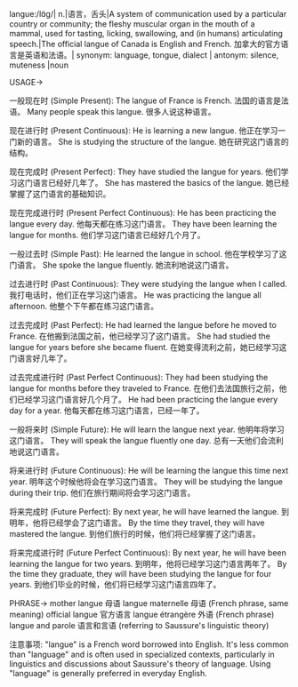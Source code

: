 langue:/lɑ̃ɡ/| n.|语言，舌头|A system of communication used by a particular country or community; the fleshy muscular organ in the mouth of a mammal, used for tasting, licking, swallowing, and (in humans) articulating speech.|The official langue of Canada is English and French. 加拿大的官方语言是英语和法语。| synonym: language, tongue, dialect | antonym: silence, muteness |noun


USAGE->

一般现在时 (Simple Present):
The langue of France is French. 法国的语言是法语。
Many people speak this langue. 很多人说这种语言。

现在进行时 (Present Continuous):
He is learning a new langue. 他正在学习一门新的语言。
She is studying the structure of the langue. 她在研究这门语言的结构。

现在完成时 (Present Perfect):
They have studied the langue for years. 他们学习这门语言已经好几年了。
She has mastered the basics of the langue. 她已经掌握了这门语言的基础知识。

现在完成进行时 (Present Perfect Continuous):
He has been practicing the langue every day. 他每天都在练习这门语言。
They have been learning the langue for months. 他们学习这门语言已经好几个月了。

一般过去时 (Simple Past):
He learned the langue in school. 他在学校学习了这门语言。
She spoke the langue fluently. 她流利地说这门语言。

过去进行时 (Past Continuous):
They were studying the langue when I called. 我打电话时，他们正在学习这门语言。
He was practicing the langue all afternoon. 他整个下午都在练习这门语言。

过去完成时 (Past Perfect):
He had learned the langue before he moved to France. 在他搬到法国之前，他已经学习了这门语言。
She had studied the langue for years before she became fluent. 在她变得流利之前，她已经学习这门语言好几年了。

过去完成进行时 (Past Perfect Continuous):
They had been studying the langue for months before they traveled to France. 在他们去法国旅行之前，他们已经学习这门语言好几个月了。
He had been practicing the langue every day for a year. 他每天都在练习这门语言，已经一年了。

一般将来时 (Simple Future):
He will learn the langue next year. 他明年将学习这门语言。
They will speak the langue fluently one day.  总有一天他们会流利地说这门语言。

将来进行时 (Future Continuous):
He will be learning the langue this time next year. 明年这个时候他将会在学习这门语言。
They will be studying the langue during their trip. 他们在旅行期间将会学习这门语言。

将来完成时 (Future Perfect):
By next year, he will have learned the langue. 到明年，他将已经学会了这门语言。
By the time they travel, they will have mastered the langue. 到他们旅行的时候，他们将已经掌握了这门语言。

将来完成进行时 (Future Perfect Continuous):
By next year, he will have been learning the langue for two years. 到明年，他将已经学习这门语言两年了。
By the time they graduate, they will have been studying the langue for four years. 到他们毕业的时候，他们将已经学习这门语言四年了。


PHRASE->
mother langue 母语
langue maternelle 母语 (French phrase, same meaning)
official langue 官方语言
langue étrangère 外语 (French phrase)
langue and parole 语言和言语 (referring to Saussure's linguistic theory)

注意事项:
"langue" is a French word borrowed into English. It's less common than "language" and is often used in specialized contexts, particularly in linguistics and discussions about Saussure's theory of language.  Using "language" is generally preferred in everyday English.

